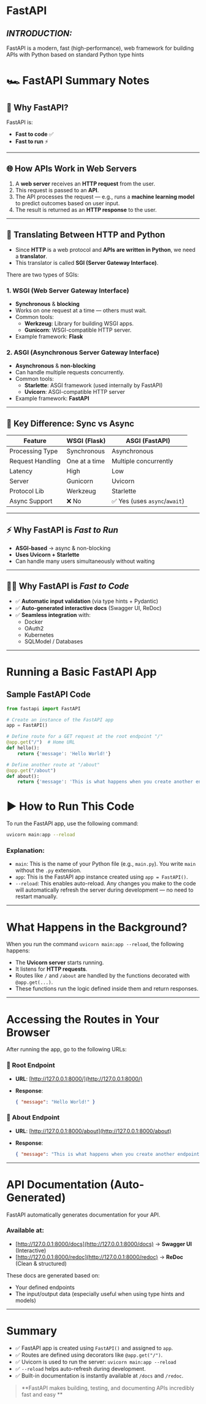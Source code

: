 # FastAPI
## *INTRODUCTION:*
FastAPI is a modern, fast (high-performance), web framework for building APIs with Python based on standard Python type hints

# 🏎️ FastAPI Summary Notes

## 🚀 Why FastAPI?

FastAPI is:
- **Fast to code** ✅
- **Fast to run** ⚡

---

## 🌐 How APIs Work in Web Servers

1. A **web server** receives an **HTTP request** from the user.
2. This request is passed to an **API**.
3. The API processes the request — e.g., runs a **machine learning model** to predict outcomes based on user input.
4. The result is returned as an **HTTP response** to the user.

---

## 🔄 Translating Between HTTP and Python

- Since **HTTP** is a web protocol and **APIs are written in Python**, we need a **translator**.
- This translator is called **SGI (Server Gateway Interface)**.

There are two types of SGIs:

### 1. **WSGI (Web Server Gateway Interface)**
- **Synchronous** & **blocking**
- Works on one request at a time — others must wait.
- Common tools:
  - **Werkzeug**: Library for building WSGI apps.
  - **Gunicorn**: WSGI-compatible HTTP server.
- Example framework: **Flask**

### 2. **ASGI (Asynchronous Server Gateway Interface)**
- **Asynchronous** & **non-blocking**
- Can handle multiple requests concurrently.
- Common tools:
  - **Starlette**: ASGI framework (used internally by FastAPI)
  - **Uvicorn**: ASGI-compatible HTTP server
- Example framework: **FastAPI**

---

## 🔁 Key Difference: Sync vs Async

| Feature          | WSGI (Flask) | ASGI (FastAPI)     |
|------------------|--------------|---------------------|
| Processing Type  | Synchronous  | Asynchronous        |
| Request Handling | One at a time| Multiple concurrently|
| Latency          | High         | Low                 |
| Server           | Gunicorn     | Uvicorn             |
| Protocol Lib     | Werkzeug     | Starlette           |
| Async Support    | ❌ No         | ✅ Yes (uses `async`/`await`) |

---

## ⚡ Why FastAPI is *Fast to Run*

- **ASGI-based** → async & non-blocking
- **Uses Uvicorn + Starlette**
- Can handle many users simultaneously without waiting

---

## 🧑‍💻 Why FastAPI is *Fast to Code*

- ✅ **Automatic input validation** (via type hints + Pydantic)
- ✅ **Auto-generated interactive docs** (Swagger UI, ReDoc)
- ✅ **Seamless integration** with:
  - Docker
  - OAuth2
  - Kubernetes
  - SQLModel / Databases

---

# Running a Basic FastAPI App

##  Sample FastAPI Code

```python
from fastapi import FastAPI

# Create an instance of the FastAPI app
app = FastAPI()

# Define route for a GET request at the root endpoint "/"
@app.get("/")  # Home URL
def hello():
    return {'message': 'Hello World!'}

# Define another route at "/about"
@app.get("/about")
def about():
    return {'message': 'This is what happens when you create another endpoint called about'}
```
# ▶️ How to Run This Code

To run the FastAPI app, use the following command:

```bash
uvicorn main:app --reload
```

### Explanation:

* `main`: This is the name of your Python file (e.g., `main.py`). You write `main` without the `.py` extension.
* `app`: This is the FastAPI app instance created using `app = FastAPI()`.
* `--reload`: This enables auto-reload. Any changes you make to the code will automatically refresh the server during development — no need to restart manually.

---

#  What Happens in the Background?

When you run the command `uvicorn main:app --reload`, the following happens:

* The **Uvicorn server** starts running.
* It listens for **HTTP requests**.
* Routes like `/` and `/about` are handled by the functions decorated with `@app.get(...)`.
* These functions run the logic defined inside them and return responses.

---

#  Accessing the Routes in Your Browser

After running the app, go to the following URLs:

### 🔹 Root Endpoint

* **URL**: [http://127.0.0.1:8000/](http://127.0.0.1:8000/)
* **Response**:

  ```json
  { "message": "Hello World!" }
  ```

### 🔹 About Endpoint

* **URL**: [http://127.0.0.1:8000/about](http://127.0.0.1:8000/about)
* **Response**:

  ```json
  { "message": "This is what happens when you create another endpoint called about" }
  ```

---

#  API Documentation (Auto-Generated)

FastAPI automatically generates documentation for your API.

### Available at:

* [http://127.0.0.1:8000/docs](http://127.0.0.1:8000/docs) → **Swagger UI** (Interactive)
* [http://127.0.0.1:8000/redoc](http://127.0.0.1:8000/redoc) → **ReDoc** (Clean & structured)

These docs are generated based on:

* Your defined endpoints
* The input/output data (especially useful when using type hints and models)

---

#  Summary

* ✅ FastAPI app is created using `FastAPI()` and assigned to `app`.
* ✅ Routes are defined using decorators like `@app.get("/")`.
* ✅ Uvicorn is used to run the server: `uvicorn main:app --reload`
* ✅ `--reload` helps auto-refresh during development.
* ✅ Built-in documentation is instantly available at `/docs` and `/redoc`.

> **FastAPI makes building, testing, and documenting APIs incredibly fast and easy **

